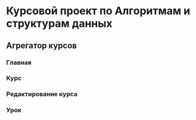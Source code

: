 # Курсовой проект по Алгоритмам и структурам данных

## Агрегатор курсов

### Главная
### Курс
### Редактирование курса
### Урок